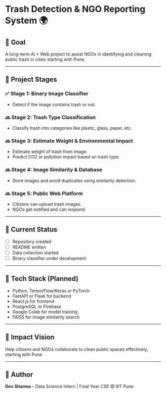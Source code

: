# Trash Detection & NGO Reporting System 🌍

## 📌 Goal
A long-term AI + Web project to assist NGOs in identifying and cleaning public trash in cities starting with Pune.

---

## 🧭 Project Stages

### ✅ Stage 1: Binary Image Classifier
- Detect if the image contains trash or not.

### 🔜 Stage 2: Trash Type Classification
- Classify trash into categories like plastic, glass, paper, etc.

### 🔜 Stage 3: Estimate Weight & Environmental Impact
- Estimate weight of trash from image.
- Predict CO2 or pollution impact based on trash type.

### 🔜 Stage 4: Image Similarity & Database
- Store images and avoid duplicates using similarity detection.

### 🔜 Stage 5: Public Web Platform
- Citizens can upload trash images.
- NGOs get notified and can respond.

---

## 📂 Current Status
- [ ] Repository created
- [ ] README written
- [ ] Data collection started
- [ ] Binary classifier under development

---

## 🔧 Tech Stack (Planned)
- Python, TensorFlow/Keras or PyTorch
- FastAPI or Flask for backend
- React.js for frontend
- PostgreSQL or Firebase
- Google Colab for model training
- FAISS for image similarity search

---

## 🙌 Impact Vision
Help citizens and NGOs collaborate to clean public spaces effectively, starting with Pune.

---

## 🚀 Author
**Dev Sharma** – Data Science Intern | Final Year CSE @ IIIT Pune

